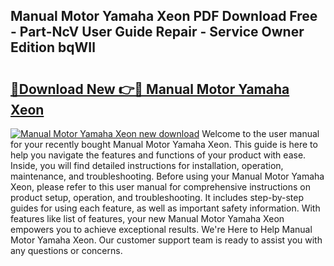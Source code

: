 ## Manual Motor Yamaha Xeon PDF Download Free - Part-NcV User Guide Repair - Service Owner Edition bqWIl

# <h2><a href="http://bc57959.oget.top/?id=Manual+Motor+Yamaha+Xeon">🔗Download New 👉🔴 Manual Motor Yamaha Xeon</a></h2>

[![Manual Motor Yamaha Xeon new download](https://i.imgur.com/5g1atiW.png)](http://bc57959.oget.top/?id=Manual+Motor+Yamaha+Xeon)
Welcome to the user manual for your recently bought Manual Motor Yamaha Xeon. This guide is here to help you navigate the features and functions of your product with ease. Inside, you will find detailed instructions for installation, operation, maintenance, and troubleshooting. Before using your Manual Motor Yamaha Xeon, please refer to this user manual for comprehensive instructions on product setup, operation, and troubleshooting. It includes step-by-step guides for using each feature, as well as important safety information. With features like list of features, your new Manual Motor Yamaha Xeon empowers you to achieve exceptional results. We're Here to Help Manual Motor Yamaha Xeon. Our customer support team is ready to assist you with any questions or concerns.
